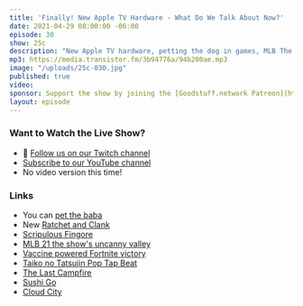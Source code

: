 ```yaml
---
title: 'Finally! New Apple TV Hardware - What Do We Talk About Now?'
date: 2021-04-29 08:00:00 -06:00
episode: 30
show: 25c
description: "New Apple TV hardware, petting the dog in games, MLB The Show, Fortnite Vaccine Victories, and Cloud City / Sushi Go!"
mp3: https://media.transistor.fm/3b94776a/94b200ae.mp3
image: "/uploads/25c-030.jpg"
published: true
video:
sponsor: Support the show by joining the [Goodstuff.network Patreon](https://www.patreon.com/goodstuff)
layout: episode
---
```


### Want to Watch the Live Show?

* 💙 [Follow us on our Twitch channel](https://goodstuff.network/twitch/)
* [Subscribe to our YouTube channel](https://www.youtube.com/user/goodstuffdotfm?sub_confirmation=1)
* No video version this time!

### Links

- You can [pet the baba](https://twitter.com/babaisyou_/status/1383643643366428674)
- New [Ratchet and Clank](https://blog.playstation.com/2021/04/26/meet-rivet-the-mysterious-new-protagonist-in-ratchet-clank-rift-apart/)
- [Scripulous Fingore](https://www.polygon.com/22407992/mario-nintendo-scripulous-fingore-fake-memes-jokes)
- [MLB 21 the show's uncanny valley](https://twitter.com/ichris/status/1385800126640263171?s=21)
- [Vaccine powered Fortnite victory](https://twitter.com/ichris/status/1386544899642720257)
- [Taiko no Tatsujin Pop Tap Beat](https://apps.apple.com/th/app/taiko-no-tatsujin-pop-tap-beat/id1463360242)
- [The Last Campfire](https://apps.apple.com/us/app/the-last-campfire/id973039644)
- [Sushi Go](https://www.boardgamegeek.com/boardgame/133473/sushi-go)
- [Cloud City](https://www.boardgamegeek.com/boardgame/313963/cloud-city)

